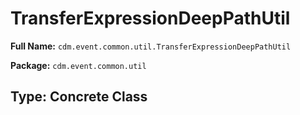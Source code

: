 # TransferExpressionDeepPathUtil

**Full Name:** `cdm.event.common.util.TransferExpressionDeepPathUtil`

**Package:** `cdm.event.common.util`

## Type: Concrete Class

